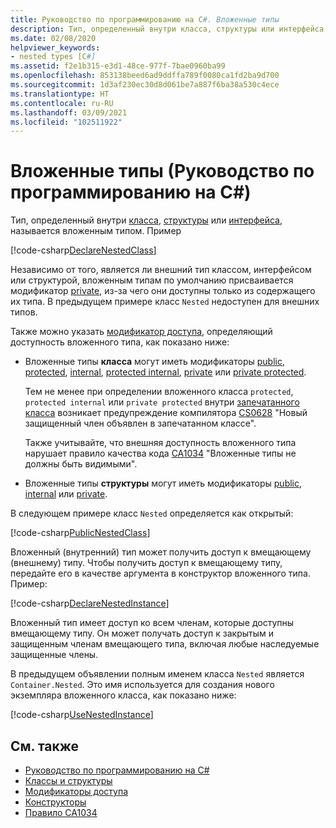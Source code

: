 ```yaml
---
title: Руководство по программированию на C#. Вложенные типы
description: Тип, определенный внутри класса, структуры или интерфейса, называется в C# вложенным типом.
ms.date: 02/08/2020
helpviewer_keywords:
- nested types [C#]
ms.assetid: f2e1b315-e3d1-48ce-977f-7bae0960ba99
ms.openlocfilehash: 853138beed6ad9ddffa789f0080ca1fd2ba9d700
ms.sourcegitcommit: 1d3af230ec30d8d061be7a887f6ba38a530c4ece
ms.translationtype: HT
ms.contentlocale: ru-RU
ms.lasthandoff: 03/09/2021
ms.locfileid: "102511922"
---
```

# <a name="nested-types-c-programming-guide"></a>Вложенные типы (Руководство по программированию на C#)

Тип, определенный внутри [класса](../../language-reference/keywords/class.md), [структуры](../../language-reference/builtin-types/struct.md) или [интерфейса](../../language-reference/keywords/interface.md), называется вложенным типом. Пример

[!code-csharp[DeclareNestedClass](~/samples/snippets/csharp/objectoriented/nestedtypes.cs#DeclareNestedClass)]

Независимо от того, является ли внешний тип классом, интерфейсом или структурой, вложенным типам по умолчанию присваивается модификатор [private](../../language-reference/keywords/private.md), из-за чего они доступны только из содержащего их типа. В предыдущем примере класс `Nested` недоступен для внешних типов.

Также можно указать [модификатор доступа](../../language-reference/keywords/access-modifiers.md), определяющий доступность вложенного типа, как показано ниже:

- Вложенные типы **класса** могут иметь модификаторы [public](../../language-reference/keywords/public.md), [protected](../../language-reference/keywords/protected.md), [internal](../../language-reference/keywords/internal.md), [protected internal](../../language-reference/keywords/protected-internal.md), [private](../../language-reference/keywords/private.md) или [private protected](../../language-reference/keywords/private-protected.md).

   Тем не менее при определении вложенного класса `protected`, `protected internal` или `private protected` внутри [запечатанного класса](../../language-reference/keywords/sealed.md) возникает предупреждение компилятора [CS0628](../../misc/cs0628.md) "Новый защищенный член объявлен в запечатанном классе".

   Также учитывайте, что внешняя доступность вложенного типа нарушает правило качества кода [CA1034](../../../fundamentals/code-analysis/quality-rules/ca1034.md) "Вложенные типы не должны быть видимыми".

- Вложенные типы **структуры** могут иметь модификаторы [public](../../language-reference/keywords/public.md), [internal](../../language-reference/keywords/internal.md) или [private](../../language-reference/keywords/private.md).

В следующем примере класс `Nested` определяется как открытый:

[!code-csharp[PublicNestedClass](~/samples/snippets/csharp/objectoriented/nestedtypes.cs#PublicNestedClass)]

Вложенный (внутренний) тип может получить доступ к вмещающему (внешнему) типу. Чтобы получить доступ к вмещающему типу, передайте его в качестве аргумента в конструктор вложенного типа. Пример:

[!code-csharp[DeclareNestedInstance](~/samples/snippets/csharp/objectoriented/nestedtypes.cs#DeclareNestedInstance)]

Вложенный тип имеет доступ ко всем членам, которые доступны вмещающему типу. Он может получать доступ к закрытым и защищенным членам вмещающего типа, включая любые наследуемые защищенные члены.

В предыдущем объявлении полным именем класса `Nested` является `Container.Nested`. Это имя используется для создания нового экземпляра вложенного класса, как показано ниже:

[!code-csharp[UseNestedInstance](~/samples/snippets/csharp/objectoriented/nestedtypes.cs#UseNestedInstance)]

## <a name="see-also"></a>См. также

- [Руководство по программированию на C#](../index.md)
- [Классы и структуры](./index.md)
- [Модификаторы доступа](./access-modifiers.md)
- [Конструкторы](./constructors.md)
- [Правило CA1034](../../../fundamentals/code-analysis/quality-rules/ca1034.md)
